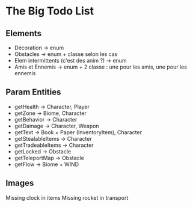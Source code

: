 # The Big Todo List

## Elements

- Décoration -> enum
- Obstacles -> enum + classe selon les cas
- Elem intermittents (c'est des anim ?) -> enum
- Amis et Ennemis -> enum + 2 classe : une pour les amis, une pour les ennemis

## Param Entities

- getHealth -> Character, Player
- getZone -> Biome, Character
- getBehavior -> Character
- getDamage -> Character, Weapon
- getText -> Book + Paper (InventoryItem), Character
- getStealableItems -> Character
- getTradeableItems -> Character
- getLocked -> Obstacle
- getTeleportMap -> Obstacle
- getFlow -> Biome + WIND

## Images

Missing clock in items
Missing rocket in transport